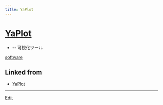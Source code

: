 ```yaml
---
title: YaPlot
---
```

# [YaPlot](/YaPlot)


* [](https://github.com/vitroid/YaPlot) -- 可視化ツール

[software](/software)





## Linked from

* [YaPlot](/YaPlot)


----

[Edit](https://github.com/vitroid/vitroid.github.io/edit/master/MD/YaPlot.md)

